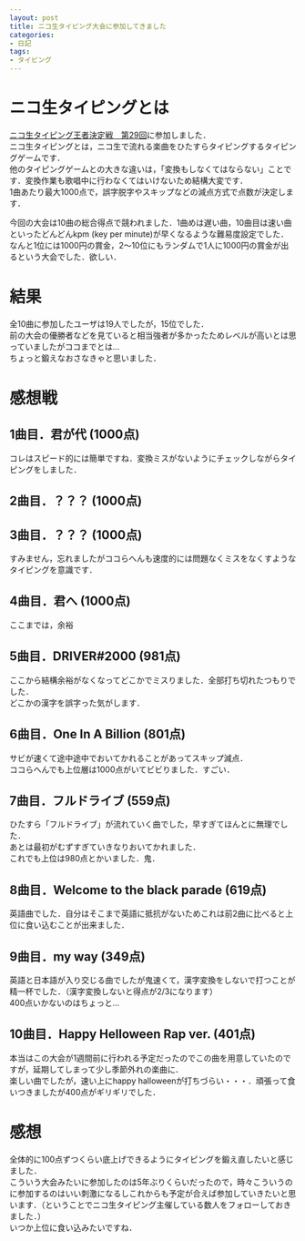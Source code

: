 ```yaml
---
layout: post
title: ニコ生タイピング大会に参加してきました
categories:
- 日記
tags:
- タイピング
---
```


# ニコ生タイピングとは

[ニコ生タイピング王者決定戦　第29回](http://live.nicovideo.jp/watch/lv308193601)に参加しました．  
ニコ生タイピングとは，ニコ生で流れる楽曲をひたすらタイピングするタイピングゲームです．  
他のタイピングゲームとの大きな違いは，「変換もしなくてはならない」ことです．変換作業も歌唱中に行わなくてはいけないため結構大変です．  
1曲あたり最大1000点で，誤字脱字やスキップなどの減点方式で点数が決定します．  

今回の大会は10曲の総合得点で競われました．1曲めは遅い曲，10曲目は速い曲といったどんどんkpm (key per minute)が早くなるような難易度設定でした．  
なんと1位には1000円の賞金，2〜10位にもランダムで1人に1000円の賞金が出るという大会でした．欲しい．  

# 結果
全10曲に参加したユーザは19人でしたが，15位でした．  
前の大会の優勝者などを見ていると相当強者が多かったためレベルが高いとは思っていましたがココまでとは…  
ちょっと鍛えなおさなきゃと思いました．  

# 感想戦

## 1曲目．君が代 (1000点)
コレはスピード的には簡単ですね．変換ミスがないようにチェックしながらタイピングをしました．

## 2曲目．？？？ (1000点)
## 3曲目．？？？ (1000点)
すみません，忘れましたがココらへんも速度的には問題なくミスをなくすようなタイピングを意識です．

## 4曲目．君へ (1000点)
ここまでは，余裕

## 5曲目．DRIVER#2000 (981点)
ここから結構余裕がなくなってどこかでミスりました．全部打ち切れたつもりでした．  
どこかの漢字を誤字った気がします．

## 6曲目．One In A Billion (801点)
サビが速くて途中途中でおいてかれることがあってスキップ減点．  
ココらへんでも上位層は1000点がいてビビりました．すごい．

## 7曲目．フルドライブ (559点)
ひたすら「フルドライブ」が流れていく曲でした，早すぎてほんとに無理でした．  
あとは最初がむずすぎていきなりおいてかれました．  
これでも上位は980点とかいました．鬼．

## 8曲目．Welcome to the black parade (619点)
英語曲でした．自分はそこまで英語に抵抗がないためこれは前2曲に比べると上位に食い込むことが出来ました．

## 9曲目．my way (349点)
英語と日本語が入り交じる曲でしたが鬼速くて，漢字変換をしないで打つことが精一杯でした．（漢字変換しないと得点が2/3になります）  
400点いかないのはちょっと…

## 10曲目．Happy Helloween Rap ver. (401点)
本当はこの大会が1週間前に行われる予定だったのでこの曲を用意していたのですが，延期してしまって少し季節外れの楽曲に．  
楽しい曲でしたが，速い上にhappy halloweenが打ちづらい・・・．頑張って食いつきましたが400点がギリギリでした．

# 感想

全体的に100点ずつくらい底上げできるようにタイピングを鍛え直したいと感じました．  
こういう大会みたいに参加したのは5年ぶりくらいだったので，時々こういうのに参加するのはいい刺激になるしこれからも予定が合えば参加していきたいと思います．（ということでニコ生タイピング主催している数人をフォローしておきました．）  
いつか上位に食い込みたいですね．
